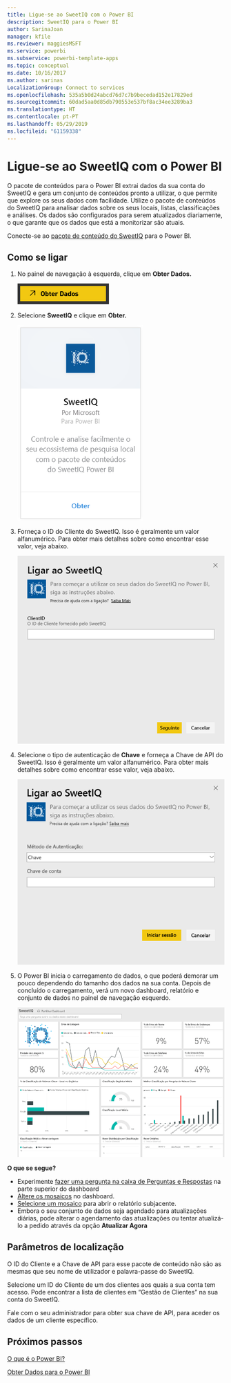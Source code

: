 ```yaml
---
title: Ligue-se ao SweetIQ com o Power BI
description: SweetIQ para o Power BI
author: SarinaJoan
manager: kfile
ms.reviewer: maggiesMSFT
ms.service: powerbi
ms.subservice: powerbi-template-apps
ms.topic: conceptual
ms.date: 10/16/2017
ms.author: sarinas
LocalizationGroup: Connect to services
ms.openlocfilehash: 535a5b0d24abcd76d7c7b9becedad152e17829ed
ms.sourcegitcommit: 60dad5aa0d85db790553e537bf8ac34ee3289ba3
ms.translationtype: HT
ms.contentlocale: pt-PT
ms.lasthandoff: 05/29/2019
ms.locfileid: "61159338"
---
```

# <a name="connect-to-sweetiq-with-power-bi"></a>Ligue-se ao SweetIQ com o Power BI
O pacote de conteúdos para o Power BI extrai dados da sua conta do SweetIQ e gera um conjunto de conteúdos pronto a utilizar, o que permite que explore os seus dados com facilidade. Utilize o pacote de conteúdos do SweetIQ para analisar dados sobre os seus locais, listas, classificações e análises. Os dados são configurados para serem atualizados diariamente, o que garante que os dados que está a monitorizar são atuais.

Conecte-se ao [pacote de conteúdo do SweetIQ](https://app.powerbi.com/groups/me/getdata/services/sweetiq) para o Power BI.

## <a name="how-to-connect"></a>Como se ligar
1. No painel de navegação à esquerda, clique em **Obter Dados.**
   
    ![](media/service-connect-to-sweetiq/getdata.png)
2. Selecione **SweetIQ** e clique em **Obter.**
   
    ![](media/service-connect-to-sweetiq/sweetiq.png)
3. Forneça o ID do Cliente do SweetIQ. Isso é geralmente um valor alfanumérico. Para obter mais detalhes sobre como encontrar esse valor, veja abaixo.
   
    ![](media/service-connect-to-sweetiq/parameter.png)
4. Selecione o tipo de autenticação de **Chave** e forneça a Chave de API do SweetIQ. Isso é geralmente um valor alfanumérico. Para obter mais detalhes sobre como encontrar esse valor, veja abaixo.
   
    ![](media/service-connect-to-sweetiq/credentials.png)
5. O Power BI inicia o carregamento de dados, o que poderá demorar um pouco dependendo do tamanho dos dados na sua conta. Depois de concluído o carregamento, verá um novo dashboard, relatório e conjunto de dados no painel de navegação esquerdo.
   
    ![](media/service-connect-to-sweetiq/dashboard.png)

**O que se segue?**

* Experimente [fazer uma pergunta na caixa de Perguntas e Respostas](consumer/end-user-q-and-a.md) na parte superior do dashboard
* [Altere os mosaicos](service-dashboard-edit-tile.md) no dashboard.
* [Selecione um mosaico](consumer/end-user-tiles.md) para abrir o relatório subjacente.
* Embora o seu conjunto de dados seja agendado para atualizações diárias, pode alterar o agendamento das atualizações ou tentar atualizá-lo a pedido através da opção **Atualizar Agora**

## <a name="finding-parameters"></a>Parâmetros de localização
O ID do Cliente e a Chave de API para esse pacote de conteúdo não são as mesmas que seu nome de utilizador e palavra-passe do SweetIQ.

Selecione um ID do Cliente de um dos clientes aos quais a sua conta tem acesso. Pode encontrar a lista de clientes em “Gestão de Clientes” na sua conta do SweetIQ.

Fale com o seu administrador para obter sua chave de API, para aceder os dados de um cliente específico.

## <a name="next-steps"></a>Próximos passos
[O que é o Power BI?](power-bi-overview.md)

[Obter Dados para o Power BI](service-get-data.md)

